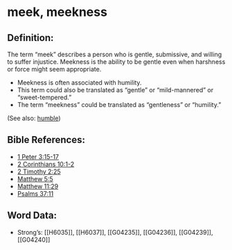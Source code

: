 # meek, meekness

## Definition:

The term “meek” describes a person who is gentle, submissive, and willing to suffer injustice. Meekness is the ability to be gentle even when harshness or force might seem appropriate.

* Meekness is often associated with humility.
* This term could also be translated as “gentle” or “mild-mannered” or “sweet-tempered.”
* The term “meekness” could be translated as “gentleness” or “humility.”

(See also: [humble](../kt/humble.md))

## Bible References:

* [1 Peter 3:15-17](rc://en/tn/help/1pe/03/15)
* [2 Corinthians 10:1-2](rc://en/tn/help/2co/10/01)
* [2 Timothy 2:25](rc://en/tn/help/2ti/02/25)
* [Matthew 5:5](rc://en/tn/help/mat/05/05)
* [Matthew 11:29](rc://en/tn/help/mat/11/29)
* [Psalms 37:11](rc://en/tn/help/psa/037/11)

## Word Data:

* Strong’s: [[H6035]], [[H6037]], [[G04235]], [[G04236]], [[G04239]], [[G04240]]
